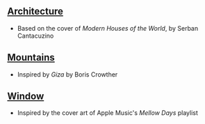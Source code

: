 ## [Architecture](https://danielshamburger.github.io/int-310-creativity-project/architecture/)
- Based on the cover of _Modern Houses of the World_, by Serban Cantacuzino

## [Mountains](https://danielshamburger.github.io/int-310-creativity-project/mountains/)
- Inspired by _Giza_ by Boris Crowther

## [Window](https://danielshamburger.github.io/int-310-creativity-project/window/)
- Inspired by the cover art of Apple Music's _Mellow Days_ playlist


